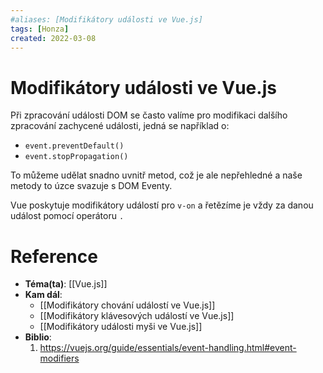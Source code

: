 ```yaml
---
#aliases: [Modifikátory události ve Vue.js]
tags: [Honza]
created: 2022-03-08
---
```


# Modifikátory události ve Vue.js
Při zpracování události DOM se často valíme pro modifikaci dalšího zpracování zachycené události, jedná se například o:
- `event.preventDefault()`
- `event.stopPropagation()` 

To můžeme udělat snadno uvnitř metod, což je ale nepřehledné a naše metody to úzce svazuje s DOM Eventy.

Vue poskytuje modifikátory událostí pro `v-on` a řetězíme je vždy za danou událost pomocí operátoru `.`

# Reference
- **Téma(ta)**: [[Vue.js]]
- **Kam dál**: 
	- [[Modifikátory chování událostí ve Vue.js]]
	- [[Modifikátory klávesových událostí ve Vue.js]]
	- [[Modifikátory události myši ve Vue.js]]
- **Biblio**:
	1. https://vuejs.org/guide/essentials/event-handling.html#event-modifiers